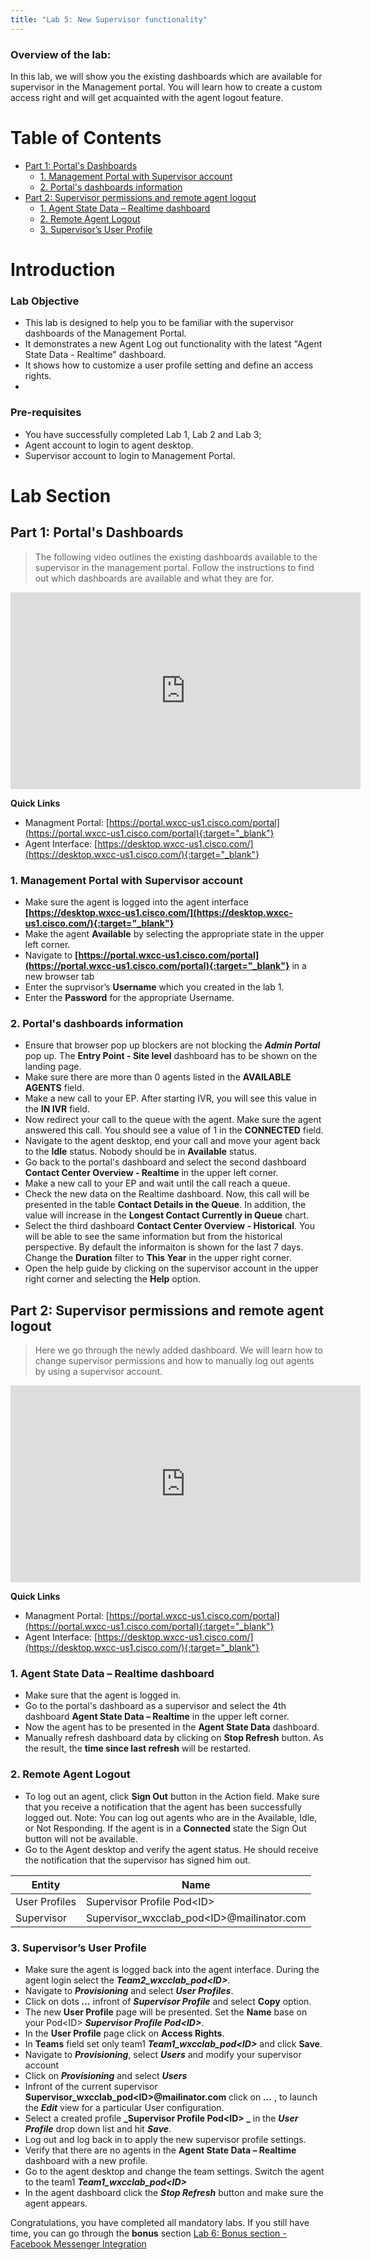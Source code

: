 ```yaml
---
title: "Lab 5: New Supervisor functionality"
---
```


### Overview of the lab:

In this lab, we will show you the existing dashboards which are available for supervisor in the Management portal. You will learn how to create a custom access right and will get acquainted with the agent logout feature.


# Table of Contents

- [Part 1: Portal's Dashboards](#part-1-Portals-Dashboards) 
  * [1. Management Portal with Supervisor account](#1-management-portal-with-supervisor-account)
  * [2. Portal's dashboards information](#2-portals-dashboards-information)
- [Part 2: Supervisor permissions and remote agent logout](#part-2-Supervisor-permissions-and-remote-agent-logout) 
  * [1. Agent State Data – Realtime dashboard](#1-agent-state-data--realtime-dashboard)
  * [2. Remote Agent Logout](#2-remote-agent-logout)
  * [3. Supervisor’s User Profile](#3-supervisors-user-profile)

# Introduction

### Lab Objective

- This lab is designed to help you to be familiar with the supervisor dashboards of the Management Portal. 
- It demonstrates a new Agent Log out functionality with the latest "Agent State Data - Realtime" dashboard.
- It shows how to customize a user profile setting and define an access rights.
- 
### Pre-requisites

- You have successfully completed Lab 1, Lab 2 and Lab 3;
- Agent account to login to agent desktop.
- Supervisor account to login to Management Portal.


# Lab Section

## Part 1: Portal's Dashboards

>The following video outlines the existing dashboards available to the supervisor in the management portal. Follow the instructions to find out which dashboards are available and what they are for.

<iframe width="560" height="315" src="https://www.youtube.com/embed/0NcgneC1UZo" frameborder="0" allow="accelerometer; autoplay; clipboard-write; encrypted-media; gyroscope; picture-in-picture" allowfullscreen></iframe>


**Quick Links**

- Managment Portal: [https://portal.wxcc-us1.cisco.com/portal](https://portal.wxcc-us1.cisco.com/portal){:target="_blank"}
- Agent Interface: [https://desktop.wxcc-us1.cisco.com/](https://desktop.wxcc-us1.cisco.com/){:target="_blank"}
 
### 1. Management Portal with Supervisor account
- Make sure the agent is logged into the agent interface **[https://desktop.wxcc-us1.cisco.com/](https://desktop.wxcc-us1.cisco.com/){:target="_blank"}** 
- Make the agent **Available** by selecting the appropriate state in the upper left corner.
- Navigate to **[https://portal.wxcc-us1.cisco.com/portal](https://portal.wxcc-us1.cisco.com/portal){:target="_blank"}** in a new browser tab
- Enter the suprvisor’s **Username** which you created in the lab 1.
- Enter the **Password** for the appropriate Username.

### 2. Portal's dashboards information
- Ensure that browser pop up blockers are not blocking the **_Admin Portal_** pop up. The **Entry Point - Site level** dashboard has to be shown on the landing page.
- Make sure there are more than 0 agents listed in the **AVAILABLE AGENTS** field.
- Make a new call to your EP. After starting IVR, you will see this value in the **IN IVR** field.
- Now redirect your call to the queue with the agent. Make sure the agent answered this call. You should see a value of 1 in the **CONNECTED** field. 
- Navigate to the agent desktop, end your call and move your agent back to the **Idle** status. Nobody should be in **Available** status.
- Go back to the portal's dashboard and select the second dashboard **Contact Center Overview - Realtime** in the upper left corner.
- Make a new call to your EP and wait until the call reach a queue.
- Check the new data on the Realtime dashboard. Now, this call will be presented in the table **Contact Details in the Queue**. In addition, the value will increase in the **Longest Contact Currently in Queue** chart.
-  Select the third dashboard **Contact Center Overview - Historical**. You will be able to see the same information but from the historical perspective. By default the informaiton is shown for the last 7 days. Change the **Duration** filter to **This Year** in the upper right corner. 
- Open the help guide by clicking on the supervisor account in the upper right corner and selecting the **Help** option.

## Part 2: Supervisor permissions and remote agent logout

>Here we go through the newly added dashboard. We will learn how to change supervisor permissions and how to manually log out agents by using a supervisor account.

<iframe width="560" height="315" src="https://www.youtube.com/embed/Ij08tvZltlg" frameborder="0" allow="accelerometer; autoplay; clipboard-write; encrypted-media; gyroscope; picture-in-picture" allowfullscreen></iframe>

**Quick Links**

- Managment Portal: [https://portal.wxcc-us1.cisco.com/portal](https://portal.wxcc-us1.cisco.com/portal){:target="_blank"}
- Agent Interface: [https://desktop.wxcc-us1.cisco.com/](https://desktop.wxcc-us1.cisco.com/){:target="_blank"}

### 1. Agent State Data – Realtime dashboard 
- Make sure that the agent is logged in.
- Go to the portal's dashboard as a supervisor and select the 4th dashboard **Agent State Data – Realtime** in the upper left corner.
- Now the agent has to be presented in the **Agent State Data** dashboard.
- Manually refresh dashboard data by clicking on **Stop Refresh** button. As the result, the **time since last refresh** will be restarted.

### 2. Remote Agent Logout 
- To log out an agent, click **Sign Out** button in the Action field. Make sure that you receive a notification that the agent has been successfully logged out.
Note: You can log out agents who are in the Available, Idle, or Not Responding. If the agent is in a **Connected** state the Sign Out button will not be available.
- Go to the Agent desktop and verify the agent status. He should receive the notification that the supervisor has signed him out.

| **Entity** | **Name**      | 
| ----------- | ----------------- | 
| User Profiles        | Supervisor Profile Pod\<ID\>   | 
| Supervisor         | Supervisor_wxcclab_pod\<ID\>@mailinator.com | 

### 3. Supervisor’s User Profile
- Make sure the agent is logged back into the agent interface. During the agent login select the **_Team2_wxcclab_pod\<ID\>_**.
- Navigate to **_Provisioning_** and select **_User Profiles_**.
- Click on dots **_..._** infront of **_Supervisor Profile_** and select **Copy** option.
- The new **User Profile** page will be presented. Set the **Name** base on your Pod\<ID\> **_Supervisor Profile Pod\<ID\>_**.
- In the **User Profile** page click on **Access Rights**.
- In **Teams** field set only team1 **_Team1_wxcclab_pod\<ID\>_** and click **Save**.
- Navigate to **_Provisioning_**, select **_Users_** and modify your supervisor account 
- Click on **_Provisioning_** and select **_Users_**
- Infront of the current supervisor **Supervisor_wxcclab_pod\<ID\>@mailinator.com** click on **_..._** , to launch the **_Edit_** view for a particular User configuration.
- Select a created profile **_Supervisor Profile Pod\<ID\> _** in the **_User Profile_** drop down list and hit **_Save_**.
- Log out and log back in to apply the new supervisor profile settings.
- Verify that there are no agents in the **Agent State Data – Realtime** dashboard with a new profile.
- Go to the agent desktop and change the team settings. Switch the agent to the team1 **_Team1_wxcclab_pod\<ID\>_**
- In the agent dashboard click the **_Stop Refresh_** button and make sure the agent appears.



Congratulations, you have completed all mandatory labs. If you still have time, you can go through the **bonus** section [Lab 6: Bonus section - Facebook Messenger Integration](lab6.md)

